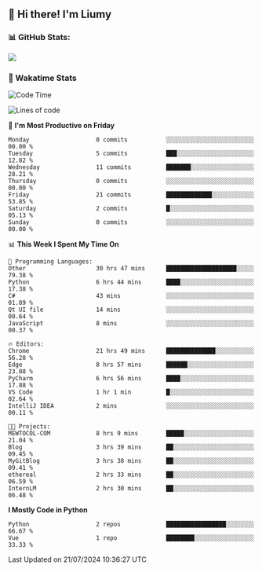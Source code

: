## 👋 Hi there! I'm Liumy
### 📊 GitHub Stats:
<p href="https://github.com/anuraghazra/github-readme-stats">
<img align="left" src="https://github-readme-stats.vercel.app/api?username=liumy-lay&show_icons=true&title_color=ffffff&icon_color=ffffff&text_color=ffffff&bg_color=D80835&hide_title=true" />
</p>
<br clear="left"/>

### 🚀 Wakatime Stats
<!--START_SECTION:waka-->
![Code Time](http://img.shields.io/badge/Code%20Time-43%20hrs%2024%20mins-blue)

![Lines of code](https://img.shields.io/badge/From%20Hello%20World%20I%27ve%20Written-0%20lines%20of%20code-blue)

📅 **I'm Most Productive on Friday** 

```text
Monday                   0 commits           ░░░░░░░░░░░░░░░░░░░░░░░░░   00.00 % 
Tuesday                  5 commits           ███░░░░░░░░░░░░░░░░░░░░░░   12.82 % 
Wednesday                11 commits          ███████░░░░░░░░░░░░░░░░░░   28.21 % 
Thursday                 0 commits           ░░░░░░░░░░░░░░░░░░░░░░░░░   00.00 % 
Friday                   21 commits          █████████████░░░░░░░░░░░░   53.85 % 
Saturday                 2 commits           █░░░░░░░░░░░░░░░░░░░░░░░░   05.13 % 
Sunday                   0 commits           ░░░░░░░░░░░░░░░░░░░░░░░░░   00.00 % 
```


📊 **This Week I Spent My Time On** 

```text
💬 Programming Languages: 
Other                    30 hrs 47 mins      ████████████████████░░░░░   79.38 % 
Python                   6 hrs 44 mins       ████░░░░░░░░░░░░░░░░░░░░░   17.38 % 
C#                       43 mins             ░░░░░░░░░░░░░░░░░░░░░░░░░   01.89 % 
Qt UI file               14 mins             ░░░░░░░░░░░░░░░░░░░░░░░░░   00.64 % 
JavaScript               8 mins              ░░░░░░░░░░░░░░░░░░░░░░░░░   00.37 % 

🔥 Editors: 
Chrome                   21 hrs 49 mins      ██████████████░░░░░░░░░░░   56.28 % 
Edge                     8 hrs 57 mins       ██████░░░░░░░░░░░░░░░░░░░   23.08 % 
PyCharm                  6 hrs 56 mins       ████░░░░░░░░░░░░░░░░░░░░░   17.88 % 
VS Code                  1 hr 1 min          █░░░░░░░░░░░░░░░░░░░░░░░░   02.64 % 
IntelliJ IDEA            2 mins              ░░░░░░░░░░░░░░░░░░░░░░░░░   00.11 % 

🐱‍💻 Projects: 
MEWTOCOL-COM             8 hrs 9 mins        █████░░░░░░░░░░░░░░░░░░░░   21.04 % 
Blog                     3 hrs 39 mins       ██░░░░░░░░░░░░░░░░░░░░░░░   09.45 % 
MyGitBlog                3 hrs 38 mins       ██░░░░░░░░░░░░░░░░░░░░░░░   09.41 % 
ethereal                 2 hrs 33 mins       ██░░░░░░░░░░░░░░░░░░░░░░░   06.59 % 
InternLM                 2 hrs 30 mins       ██░░░░░░░░░░░░░░░░░░░░░░░   06.48 % 
```

**I Mostly Code in Python** 

```text
Python                   2 repos             █████████████████░░░░░░░░   66.67 % 
Vue                      1 repo              ████████░░░░░░░░░░░░░░░░░   33.33 % 
```




 Last Updated on 21/07/2024 10:36:27 UTC
<!--END_SECTION:waka-->
